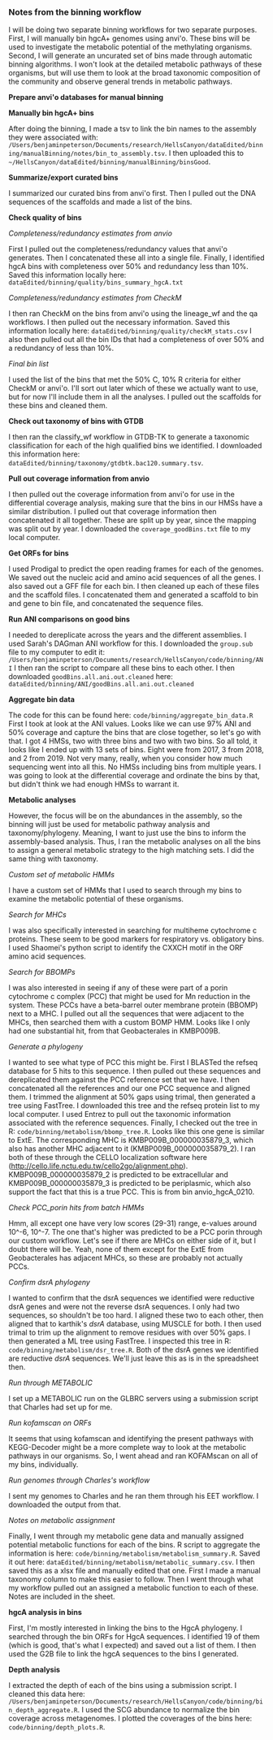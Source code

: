 ### Notes from the binning workflow

I will be doing two separate binning workflows for two separate purposes.
First, I will manually bin hgcA+ genomes using anvi'o.
These bins will be used to investigate the metabolic potential of the methylating organisms.
Second, I will generate an uncurated set of bins made through automatic binning algorithms.
I won't look at the detailed metabolic pathways of these organisms, but will use them to look at the broad taxonomic composition of the community and observe general trends in metabolic pathways.









**Prepare anvi'o databases for manual binning**



**Manually bin hgcA+ bins**

After doing the binning, I made a tsv to link the bin names to the assembly they were associated with: `/Users/benjaminpeterson/Documents/research/HellsCanyon/dataEdited/binning/manualBinning/notes/bin_to_assembly.tsv`.
I then uploaded this to `~/HellsCanyon/dataEdited/binning/manualBinning/binsGood`.


**Summarize/export curated bins**

I summarized our curated bins from anvi'o first.
Then I pulled out the DNA sequences of the scaffolds and made a list of the bins.


**Check quality of bins**

*Completeness/redundancy estimates from anvio*

First I pulled out the completeness/redundancy values that anvi'o generates.
Then I concatenated these all into a single file.
Finally, I identified hgcA bins with completeness over 50% and redundancy less than 10%.
Saved this information locally here: `dataEdited/binning/quality/bins_summary_hgcA.txt`

*Completeness/redundancy estimates from CheckM*

I then ran CheckM on the bins from anvi'o using the lineage_wf and the qa workflows.
I then pulled out the necessary information.
Saved this information locally here: `dataEdited/binning/quality/checkM_stats.csv`
I also then pulled out all the bin IDs that had a completeness of over 50% and a redundancy of less than 10%.

*Final bin list*

I used the list of the bins that met the 50% C, 10% R criteria for either CheckM or anvi'o.
I'll sort out later which of these we actually want to use, but for now I'll include them in all the analyses.
I pulled out the scaffolds for these bins and cleaned them.


**Check out taxonomy of bins with GTDB**

I then ran the classify_wf workflow in GTDB-TK to generate a taxonomic classification for each of the high qualified bins we identified.
I downloaded this information here: `dataEdited/binning/taxonomy/gtdbtk.bac120.summary.tsv`.


**Pull out coverage information from anvio**

I then pulled out the coverage information from anvi'o for use in the differential coverage analysis, making sure that the bins in our HMSs have a similar distribution.
I pulled out that coverage information then concatenated it all together.
These are split up by year, since the mapping was split out by year.
I downloaded the `coverage_goodBins.txt` file to my local computer.


**Get ORFs for bins**

I used Prodigal to predict the open reading frames for each of the genomes.
We saved out the nucleic acid and amino acid sequences of all the genes.
I also saved out a GFF file for each bin.
I then cleaned up each of these files and the scaffold files.
I concatenated them and generated a scaffold to bin and gene to bin file, and concatenated the sequence files.


**Run ANI comparisons on good bins**

I needed to dereplicate across the years and the different assemblies.
I used Sarah's DAGman ANI workflow for this.
I downloaded the `group.sub` file to my computer to edit it: `/Users/benjaminpeterson/Documents/research/HellsCanyon/code/binning/ANI`
I then ran the script to compare all these bins to each other.
I then downloaded `goodBins.all.ani.out.cleaned` here: `dataEdited/binning/ANI/goodBins.all.ani.out.cleaned`


**Aggregate bin data**

The code for this can be found here: `code/binning/aggregate_bin_data.R`
First I took at look at the ANI values.
Looks like we can use 97% ANI and 50% coverage and capture the bins that are close together, so let's go with that.
I got 4 HMSs, two with three bins and two with two bins.
So all told, it looks like I ended up with 13 sets of bins.
Eight were from 2017, 3 from 2018, and 2 from 2019.
Not very many, really, when you consider how much sequencing went into all this.
No HMSs including bins from multiple years.
I was going to look at the differential coverage and ordinate the bins by that, but didn't think we had enough HMSs to warrant it.



**Metabolic analyses**

However, the focus will be on the abundances in the assembly, so the binning will just be used for metabolic pathway analysis and taxonomy/phylogeny.
Meaning, I want to just use the bins to inform the assembly-based analysis.
Thus, I ran the metabolic analyses on all the bins to assign a general metabolic strategy to the high matching sets.
I did the same thing with taxonomy.

*Custom set of metabolic HMMs*

I have a custom set of HMMs that I used to search through my bins to examine the metabolic potential of these organisms.

*Search for MHCs*

I was also specifically interested in searching for multiheme cytochrome c proteins.
These seem to be good markers for respiratory vs. obligatory bins.
I used Shaomei's python script to identify the CXXCH motif in the ORF amino acid sequences.

*Search for BBOMPs*

I was also interested in seeing if any of these were part of a porin cytochrome c complex (PCC) that might be used for Mn reduction in the system.
These PCCs have a beta-barrel outer membrane protein (BBOMP) next to a MHC.
I pulled out all the sequences that were adjacent to the MHCs, then searched them with a custom BOMP HMM.
Looks like I only had one substantial hit, from that Geobacterales in KMBP009B.

*Generate a phylogeny*

I wanted to see what type of PCC this might be.
First I BLASTed the refseq database for 5 hits to this sequence.
I then pulled out these sequences and dereplicated them against the PCC reference set that we have.
I then concatenated all the references and our one PCC sequence and aligned them.
I trimmed the alignment at 50% gaps using trimal, then generated a tree using FastTree.
I downloaded this tree and the refseq protein list to my local computer.
I used Entrez to pull out the taxonomic information associated with the reference sequences.
Finally, I checked out the tree in R: `code/binning/metabolism/bbomp_tree.R`.
Looks like this one gene is similar to ExtE.
The corresponding MHC is KMBP009B_000000035879_3, which also has another MHC adjacent to it (KMBP009B_000000035879_2).
I ran both of these through the CELLO localization software here (http://cello.life.nctu.edu.tw/cello2go/alignment.php).
KMBP009B_000000035879_2 is predicted to be extracellular and KMBP009B_000000035879_3 is predicted to be periplasmic, which also support the fact that this is a true PCC.
This is from bin anvio_hgcA_0210.


*Check PCC_porin hits from batch HMMs*

Hmm, all except one have very low scores (29-31) range, e-values around 10^-6, 10^-7.
The one that's higher was predicted to be a PCC porin through our custom workflow.
Let's see if there are MHCs on either side of it, but I doubt there will be.
Yeah, none of them except for the ExtE from Geobacterales has adjacent MHCs, so these are probably not actually PCCs.


*Confirm dsrA phylogeny*

I wanted to confirm that the dsrA sequences we identified were reductive dsrA genes and were not the reverse dsrA sequences.
I only had two sequences, so shouldn't be too hard.
I aligned these two to each other, then aligned that to karthik's *dsrA* database, using MUSCLE for both.
I then used trimal to trim up the alignment to remove residues with over 50% gaps.
I then generated a ML tree using FastTree.
I inspected this tree in R: `code/binning/metabolism/dsr_tree.R`.
Both of the dsrA genes we identified are reductive *dsrA* sequences.
We'll just leave this as is in the spreadsheet then.


*Run through METABOLIC*

I set up a METABOLIC run on the GLBRC servers using a submission script that Charles had set up for me.


*Run kofamscan on ORFs*

It seems that using kofamscan and identifying the present pathways with KEGG-Decoder might be a more complete way to look at the metabolic pathways in our organisms.
So, I went ahead and ran KOFAMscan on all of my bins, individually.


*Run genomes through Charles's workflow*

I sent my genomes to Charles and he ran them through his EET workflow.
I downloaded the output from that.


*Notes on metabolic assignment*

Finally, I went through my metabolic gene data and manually assigned potential metabolic functions for each of the bins.
R script to aggregate the information is here: `code/binning/metabolism/metabolism_summary.R`.
Saved it out here: `dataEdited/binning/metabolism/metabolic_summary.csv`.
I then saved this as a xlsx file and manually edited that one.
First I made a manual taxonomy column to make this easier to follow.
Then I went through what my workflow pulled out an assigned a metabolic function to each of these.
Notes are included in the sheet.


**hgcA analysis in bins**

First, I'm mostly interested in linking the bins to the HgcA phylogeny.
I searched through the bin ORFs for HgcA sequences.
I identified 19 of them (which is good, that's what I expected) and saved out a list of them.
I then used the G2B file to link the hgcA sequences to the bins I generated.


**Depth analysis**

I extracted the depth of each of the bins using a submission script.
I cleaned this data here: `/Users/benjaminpeterson/Documents/research/HellsCanyon/code/binning/bin_depth_aggregate.R`.
I used the SCG abundance to normalize the bin coverage across metagenomes.
I plotted the coverages of the bins here: `code/binning/depth_plots.R`.
